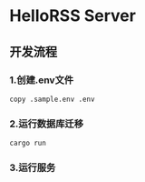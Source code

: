 HelloRSS Server
================================================================


## 开发流程

### 1.创建.env文件

```shell
copy .sample.env .env
```

### 2.运行数据库迁移

```
cargo run
```

### 3.运行服务